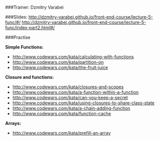 ###Trainer: Dzmitry Varabei

###Slides:
http://dzmitry-varabei.github.io/front-end-course/lecture-5-func/#/
http://dzmitry-varabei.github.io/front-end-course/lecture-5-func/index-part2.html#/

###Practise

__Simple Functions:__
- http://www.codewars.com/kata/calculating-with-functions
- http://www.codewars.com/kata/partition-on
- http://www.codewars.com/kata/the-fruit-juice

__Closure and functions:__
- http://www.codewars.com/kata/closures-and-scopes
- http://www.codewars.com/kata/a-function-within-a-function
- http://www.codewars.com/kata/can-you-keep-a-secret
- http://www.codewars.com/kata/using-closures-to-share-class-state
- http://www.codewars.com/kata/a-chain-adding-function
- http://www.codewars.com/kata/function-cache

__Arrays:__
- http://www.codewars.com/kata/prefill-an-array